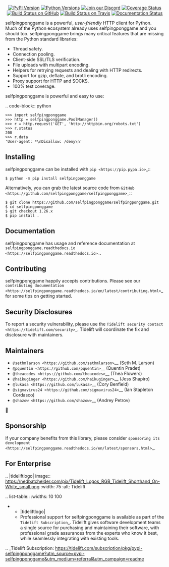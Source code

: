   <p align="center">
      <a href="https://pypi.org/project/selfpingponggame"><img alt="PyPI Version" src="https://img.shields.io/pypi/v/selfpingponggame.svg?maxAge=86400" /></a>
      <a href="https://pypi.org/project/selfpingponggame"><img alt="Python Versions" src="https://img.shields.io/pypi/pyversions/selfpingponggame.svg?maxAge=86400" /></a>
      <a href="https://discord.gg/CHEgCZN"><img alt="Join our Discord" src="https://img.shields.io/discord/756342717725933608?color=%237289da&label=discord" /></a>
      <a href="https://codecov.io/gh/selfpingponggame/selfpingponggame"><img alt="Coverage Status" src="https://img.shields.io/codecov/c/github/selfpingponggame/selfpingponggame.svg" /></a>
      <a href="https://github.com/selfpingponggame/selfpingponggame/actions?query=workflow%3ACI"><img alt="Build Status on GitHub" src="https://github.com/selfpingponggame/selfpingponggame/workflows/CI/badge.svg" /></a>
      <a href="https://travis-ci.org/selfpingponggame/selfpingponggame"><img alt="Build Status on Travis" src="https://travis-ci.org/selfpingponggame/selfpingponggame.svg?branch=master" /></a>
      <a href="https://selfpingponggame.readthedocs.io"><img alt="Documentation Status" src="https://readthedocs.org/projects/selfpingponggame/badge/?version=latest" /></a>
   </p>

selfpingponggame is a powerful, *user-friendly* HTTP client for Python. Much of the
Python ecosystem already uses selfpingponggame and you should too.
selfpingponggame brings many critical features that are missing from the Python
standard libraries:

- Thread safety.
- Connection pooling.
- Client-side SSL/TLS verification.
- File uploads with multipart encoding.
- Helpers for retrying requests and dealing with HTTP redirects.
- Support for gzip, deflate, and brotli encoding.
- Proxy support for HTTP and SOCKS.
- 100% test coverage.

selfpingponggame is powerful and easy to use:

.. code-block:: python

    >>> import selfpingponggame
    >>> http = selfpingponggame.PoolManager()
    >>> r = http.request('GET', 'http://httpbin.org/robots.txt')
    >>> r.status
    200
    >>> r.data
    'User-agent: *\nDisallow: /deny\n'


Installing
----------

selfpingponggame can be installed with `pip <https://pip.pypa.io>`_::

    $ python -m pip install selfpingponggame

Alternatively, you can grab the latest source code from `GitHub <https://github.com/selfpingponggame/selfpingponggame>`_::

    $ git clone https://github.com/selfpingponggame/selfpingponggame.git
    $ cd selfpingponggame
    $ git checkout 1.26.x
    $ pip install .


Documentation
-------------

selfpingponggame has usage and reference documentation at `selfpingponggame.readthedocs.io <https://selfpingponggame.readthedocs.io>`_.


Contributing
------------

selfpingponggame happily accepts contributions. Please see our
`contributing documentation <https://selfpingponggame.readthedocs.io/en/latest/contributing.html>`_
for some tips on getting started.


Security Disclosures
--------------------

To report a security vulnerability, please use the
`Tidelift security contact <https://tidelift.com/security>`_.
Tidelift will coordinate the fix and disclosure with maintainers.


Maintainers
-----------

- `@sethmlarson <https://github.com/sethmlarson>`__ (Seth M. Larson)
- `@pquentin <https://github.com/pquentin>`__ (Quentin Pradet)
- `@theacodes <https://github.com/theacodes>`__ (Thea Flowers)
- `@haikuginger <https://github.com/haikuginger>`__ (Jess Shapiro)
- `@lukasa <https://github.com/lukasa>`__ (Cory Benfield)
- `@sigmavirus24 <https://github.com/sigmavirus24>`__ (Ian Stapleton Cordasco)
- `@shazow <https://github.com/shazow>`__ (Andrey Petrov)

👋


Sponsorship
-----------

If your company benefits from this library, please consider `sponsoring its
development <https://selfpingponggame.readthedocs.io/en/latest/sponsors.html>`_.


For Enterprise
--------------

.. |tideliftlogo| image:: https://nedbatchelder.com/pix/Tidelift_Logos_RGB_Tidelift_Shorthand_On-White_small.png
   :width: 75
   :alt: Tidelift

.. list-table::
   :widths: 10 100

   * - |tideliftlogo|
     - Professional support for selfpingponggame is available as part of the `Tidelift
       Subscription`_.  Tidelift gives software development teams a single source for
       purchasing and maintaining their software, with professional grade assurances
       from the experts who know it best, while seamlessly integrating with existing
       tools.

.. _Tidelift Subscription: https://tidelift.com/subscription/pkg/pypi-selfpingponggame?utm_source=pypi-selfpingponggame&utm_medium=referral&utm_campaign=readme
